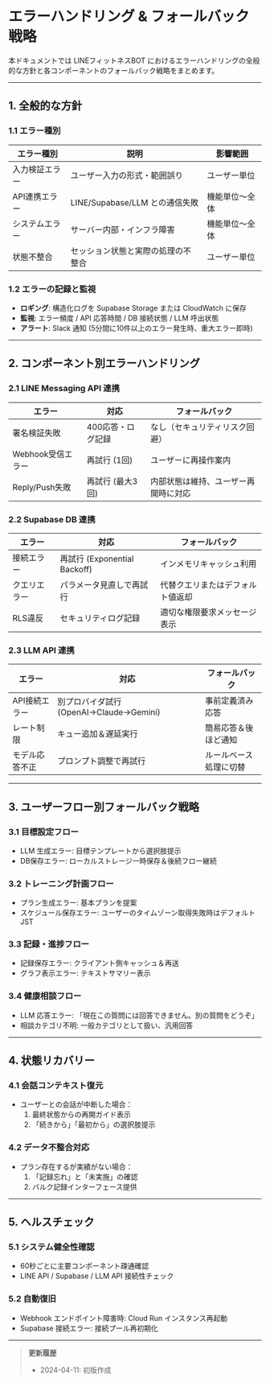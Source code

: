 # エラーハンドリング & フォールバック戦略

本ドキュメントでは LINEフィットネスBOT におけるエラーハンドリングの全般的な方針と各コンポーネントのフォールバック戦略をまとめます。

---

## 1. 全般的な方針

### 1.1 エラー種別
| エラー種別 | 説明 | 影響範囲 |
| --- | --- | --- |
| 入力検証エラー | ユーザー入力の形式・範囲誤り | ユーザー単位 |
| API連携エラー | LINE/Supabase/LLM との通信失敗 | 機能単位〜全体 |
| システムエラー | サーバー内部・インフラ障害 | 機能単位〜全体 |
| 状態不整合 | セッション状態と実際の処理の不整合 | ユーザー単位 |

### 1.2 エラーの記録と監視
- **ロギング**: 構造化ログを Supabase Storage または CloudWatch に保存
- **監視**: エラー頻度 / API 応答時間 / DB 接続状態 / LLM 呼出状態
- **アラート**: Slack 通知 (5分間に10件以上のエラー発生時、重大エラー即時)

---

## 2. コンポーネント別エラーハンドリング

### 2.1 LINE Messaging API 連携
| エラー | 対応 | フォールバック |
| --- | --- | --- |
| 署名検証失敗 | 400応答・ログ記録 | なし（セキュリティリスク回避） |
| Webhook受信エラー | 再試行 (1回) | ユーザーに再操作案内 |
| Reply/Push失敗 | 再試行 (最大3回) | 内部状態は維持、ユーザー再開時に対応 |

### 2.2 Supabase DB 連携
| エラー | 対応 | フォールバック |
| --- | --- | --- |
| 接続エラー | 再試行 (Exponential Backoff) | インメモリキャッシュ利用 |
| クエリエラー | パラメータ見直しで再試行 | 代替クエリまたはデフォルト値返却 |
| RLS違反 | セキュリティログ記録 | 適切な権限要求メッセージ表示 |

### 2.3 LLM API 連携
| エラー | 対応 | フォールバック |
| --- | --- | --- |
| API接続エラー | 別プロバイダ試行 (OpenAI→Claude→Gemini) | 事前定義済み応答 |
| レート制限 | キュー追加＆遅延実行 | 簡易応答＆後ほど通知 |
| モデル応答不正 | プロンプト調整で再試行 | ルールベース処理に切替 |

---

## 3. ユーザーフロー別フォールバック戦略

### 3.1 目標設定フロー
- LLM 生成エラー: 目標テンプレートから選択肢提示
- DB保存エラー: ローカルストレージ一時保存＆後続フロー継続

### 3.2 トレーニング計画フロー
- プラン生成エラー: 基本プランを提案
- スケジュール保存エラー: ユーザーのタイムゾーン取得失敗時はデフォルトJST

### 3.3 記録・進捗フロー
- 記録保存エラー: クライアント側キャッシュ＆再送
- グラフ表示エラー: テキストサマリー表示

### 3.4 健康相談フロー
- LLM 応答エラー: 「現在この質問には回答できません。別の質問をどうぞ」
- 相談カテゴリ不明: 一般カテゴリとして扱い、汎用回答

---

## 4. 状態リカバリー

### 4.1 会話コンテキスト復元
- ユーザーとの会話が中断した場合：
  1. 最終状態からの再開ガイド表示
  2. 「続きから」「最初から」の選択肢提示

### 4.2 データ不整合対応
- プラン存在するが実績がない場合：
  1. 「記録忘れ」と「未実施」の確認
  2. バルク記録インターフェース提供

---

## 5. ヘルスチェック

### 5.1 システム健全性確認
- 60秒ごとに主要コンポーネント疎通確認
- LINE API / Supabase / LLM API 接続性チェック

### 5.2 自動復旧
- Webhook エンドポイント障害時: Cloud Run インスタンス再起動
- Supabase 接続エラー: 接続プール再初期化

---

> **更新履歴**
> - 2024-04-11: 初版作成 